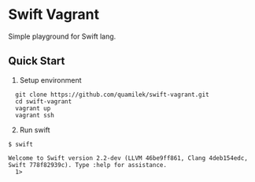 # Swift Vagrant

Simple playground for Swift lang.

## Quick Start

1. Setup environment
```
  git clone https://github.com/quamilek/swift-vagrant.git
  cd swift-vagrant
  vagrant up
  vagrant ssh
```
2. Run swift
```
$ swift
```
```
Welcome to Swift version 2.2-dev (LLVM 46be9ff861, Clang 4deb154edc, Swift 778f82939c). Type :help for assistance.
  1>
```



